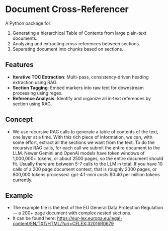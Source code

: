 # Document Cross-Referencer

A Python package for:

1. Generating a hierarchical Table of Contents from large plain-text documents.
2. Analyzing and extracting cross‑references between sections.
3. Separating document into chunks based on sections.

## Features

- **Iterative TOC Extraction**: Multi-pass, consistency‑driven heading extraction using RAG.
- **Section Tagging**: Embed markers into raw text for downstream processing using regex.
- **Reference Analysis**: Identify and organize all in‑text references by section using RAG.

## Concept
- We use recursive RAG calls to generate a table of contents of the text, one layer at a time.  With this rich piece of information, we can, with some effort, extract all the sections we want from the text. To do the recursive RAG calls, for each call we submit the entire document to the LLM.  Newer Gemini and OpenAi models have token windows of 1,000,000+ tokens, or about 2500 pages, so the entire document should fit. Usually there are between 5-7 calls to the LLM in total.  If you have 10 calls of a 200 page document context, that is roughly 2000 pages, or 800,000 tokens processed. gpt-4.1-mini costs $0.40 per million tokens currently.

## Example
- The example file is the text of the EU General Data Protection Regulation — a 200+ page document with complex nested sections.
- It can be found here:
  https://eur-lex.europa.eu/legal-content/EN/TXT/HTML/?uri=CELEX:32016R0679
